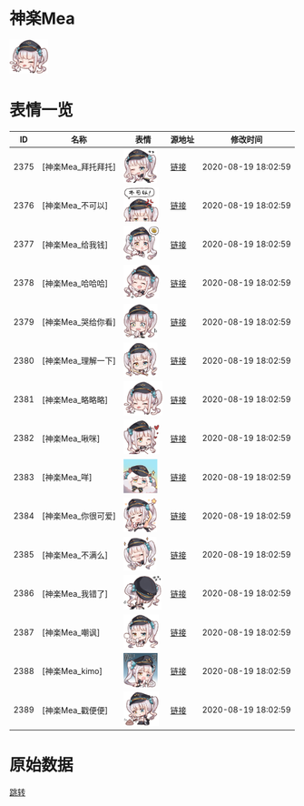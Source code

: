 # 神楽Mea

<img src="./cover.png" height="60" alt="cover" />

# 表情一览

|ID|名称|表情|源地址|修改时间|
|----|----|----|----|----|
|2375|[神楽Mea_拜托拜托]|<img src="./pic/002375_%5B神楽Mea_拜托拜托%5D.png" height="60" alt="拜托拜托"/>|[链接](http://i0.hdslb.com/bfs/emote/2acfdf866cb9d5bc6efa4dcfbe1baebd0bbb3550.png)|2020-08-19 18:02:59|
|2376|[神楽Mea_不可以]|<img src="./pic/002376_%5B神楽Mea_不可以%5D.png" height="60" alt="不可以"/>|[链接](http://i0.hdslb.com/bfs/emote/21b61235610e77bd43e9b7dcd382cfc2cbc7feb9.png)|2020-08-19 18:02:59|
|2377|[神楽Mea_给我钱]|<img src="./pic/002377_%5B神楽Mea_给我钱%5D.png" height="60" alt="给我钱"/>|[链接](http://i0.hdslb.com/bfs/emote/974c4f3235570125e72eda6c664300d882945000.png)|2020-08-19 18:02:59|
|2378|[神楽Mea_哈哈哈]|<img src="./pic/002378_%5B神楽Mea_哈哈哈%5D.png" height="60" alt="哈哈哈"/>|[链接](http://i0.hdslb.com/bfs/emote/d4e82312c2b7ae24db07dc0748e82ed3f6a88d1b.png)|2020-08-19 18:02:59|
|2379|[神楽Mea_哭给你看]|<img src="./pic/002379_%5B神楽Mea_哭给你看%5D.png" height="60" alt="哭给你看"/>|[链接](http://i0.hdslb.com/bfs/emote/d167505d1c2ce0b39ec8c8067b28dae02152873c.png)|2020-08-19 18:02:59|
|2380|[神楽Mea_理解一下]|<img src="./pic/002380_%5B神楽Mea_理解一下%5D.png" height="60" alt="理解一下"/>|[链接](http://i0.hdslb.com/bfs/emote/d21660312d5bcc063cdcae2022b3e68a5b57e3da.png)|2020-08-19 18:02:59|
|2381|[神楽Mea_略略略]|<img src="./pic/002381_%5B神楽Mea_略略略%5D.png" height="60" alt="略略略"/>|[链接](http://i0.hdslb.com/bfs/emote/dd0870cc8d7245f89c02dbe32ecf94c4d28e05c6.png)|2020-08-19 18:02:59|
|2382|[神楽Mea_啾咪]|<img src="./pic/002382_%5B神楽Mea_啾咪%5D.png" height="60" alt="啾咪"/>|[链接](http://i0.hdslb.com/bfs/emote/50bc780ccba96dc0d8170f70b9671eea69f02abf.png)|2020-08-19 18:02:59|
|2383|[神楽Mea_咩]|<img src="./pic/002383_%5B神楽Mea_咩%5D.png" height="60" alt="咩"/>|[链接](http://i0.hdslb.com/bfs/emote/80bfbba75128aaff8cf6dfe2ee427543aa28e9a5.png)|2020-08-19 18:02:59|
|2384|[神楽Mea_你很可爱]|<img src="./pic/002384_%5B神楽Mea_你很可爱%5D.png" height="60" alt="你很可爱"/>|[链接](http://i0.hdslb.com/bfs/emote/dade9e98431c10884291e7fd1f5e94a04234a4ec.png)|2020-08-19 18:02:59|
|2385|[神楽Mea_不满么]|<img src="./pic/002385_%5B神楽Mea_不满么%5D.png" height="60" alt="不满么"/>|[链接](http://i0.hdslb.com/bfs/emote/85d4f513ea20b1328ca82bf35979577b7841dd51.png)|2020-08-19 18:02:59|
|2386|[神楽Mea_我错了]|<img src="./pic/002386_%5B神楽Mea_我错了%5D.png" height="60" alt="我错了"/>|[链接](http://i0.hdslb.com/bfs/emote/b17d7f543cee4ee00716e4ba8b88d1e0e7d9d410.png)|2020-08-19 18:02:59|
|2387|[神楽Mea_嘲讽]|<img src="./pic/002387_%5B神楽Mea_嘲讽%5D.png" height="60" alt="嘲讽"/>|[链接](http://i0.hdslb.com/bfs/emote/fc54866b7729bdc1bd7b013c31c1b5a26eeba78e.png)|2020-08-19 18:02:59|
|2388|[神楽Mea_kimo]|<img src="./pic/002388_%5B神楽Mea_kimo%5D.png" height="60" alt="kimo"/>|[链接](http://i0.hdslb.com/bfs/emote/644c67b7e47042dddeb29c4e4ed8ccc576fabe8a.png)|2020-08-19 18:02:59|
|2389|[神楽Mea_戳便便]|<img src="./pic/002389_%5B神楽Mea_戳便便%5D.png" height="60" alt="戳便便"/>|[链接](http://i0.hdslb.com/bfs/emote/c2f1414549d0ab115ff6c8c3f15efbd22a4eab26.png)|2020-08-19 18:02:59|

# 原始数据

[跳转](./raw.json)

